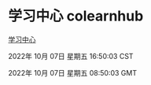 # 学习中心 colearnhub
[学习中心](http://27.19.33.125:56308/colearnhub/)

2022年 10月 07日 星期五 16:50:03 CST

2022年 10月 07日 星期五 08:50:03 GMT
